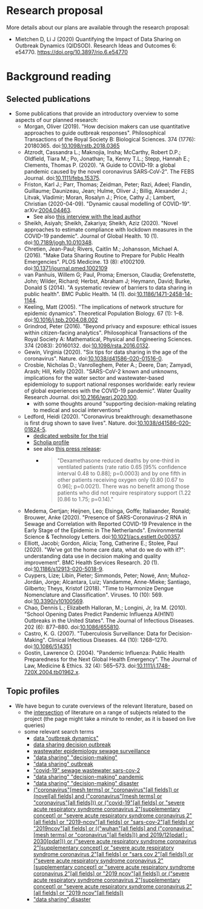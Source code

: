 # Research proposal

More details about our plans are available through the research proposal:
* Mietchen D, Li J (2020) Quantifying the Impact of Data Sharing on Outbreak Dynamics (QIDSOD). Research Ideas and Outcomes 6: e54770. https://doi.org/10.3897/rio.6.e54770

# Background reading

## Selected publications

* Some publications that provide an introductory overview to some aspects of our planned research:
  * Morgan, Oliver (2019). "How decision makers can use quantitative approaches to guide outbreak responses". Philosophical Transactions of the Royal Society B: Biological Sciences. 374 (1776): 20180365. doi:[10.1098/rstb.2018.0365](https://doi.org/10.1098/rstb.2018.0365)
  * Atzrodt, Cassandra L.; Maknojia, Insha; McCarthy, Robert D.P.; Oldfield, Tiara M.; Po, Jonathan; Ta, Kenny T.L.; Stepp, Hannah E.; Clements, Thomas P. (2020). "A Guide to COVID‐19: a global pandemic caused by the novel coronavirus SARS‐CoV‐2". The FEBS Journal. doi:[10.1111/febs.15375](https://doi.org/10.1111/febs.15375).
  * Friston, Karl J.; Parr, Thomas; Zeidman, Peter; Razi, Adeel; Flandin, Guillaume; Daunizeau, Jean; Hulme, Oliver J.; Billig, Alexander J.; Litvak, Vladimir; Moran, Rosalyn J.; Price, Cathy J.; Lambert, Christian (2020-04-09). "Dynamic causal modelling of COVID-19". arXiv:[2004.04463](https://arxiv.org/abs/2004.04463).
    * See also [this interview with the lead author](https://www.theguardian.com/world/2020/may/31/covid-19-expert-karl-friston-germany-may-have-more-immunological-dark-matter)
  * Sheikh, Asiyah; Sheikh, Zakariya; Sheikh, Aziz (2020). "Novel approaches to estimate compliance with lockdown measures in the COVID-19 pandemic". Journal of Global Health. 10 (1). doi:[10.7189/jogh.10.010348](https://doi.org/10.7189/jogh.10.010348).
  * Chretien, Jean-Paul; Rivers, Caitlin M.; Johansson, Michael A. (2016). "Make Data Sharing Routine to Prepare for Public Health Emergencies". PLOS Medicine. 13 (8): e1002109. doi:[10.1371/journal.pmed.1002109](https://doi.org/10.1371/journal.pmed.1002109)
  * van Panhuis, Willem G; Paul, Proma; Emerson, Claudia; Grefenstette, John; Wilder, Richard; Herbst, Abraham J; Heymann, David; Burke, Donald S (2014). "A systematic review of barriers to data sharing in public health". BMC Public Health. 14 (1). doi:[10.1186/1471-2458-14-1144](https://doi.org/10.1186/1471-2458-14-1144).
  * Keeling, Matt (2005). "The implications of network structure for epidemic dynamics". Theoretical Population Biology. 67 (1): 1–8. doi:[10.1016/j.tpb.2004.08.002](https://doi.org/10.1098/10.1016/j.tpb.2004.08.002)
  * Grindrod, Peter (2016). "Beyond privacy and exposure: ethical issues within citizen-facing analytics". Philosophical Transactions of the Royal Society A: Mathematical, Physical and Engineering Sciences. 374 (2083): 20160132. doi:[10.1098/rsta.2016.0132](https://doi.org/10.1098/rsta.2016.0132).
  * Gewin, Virginia (2020). "Six tips for data sharing in the age of the coronavirus". Nature. doi:[10.1038/d41586-020-01516-0](10.1038/d41586-020-01516-0).
  * Crosbie, Nicholas D.; Vanrolleghem, Peter A.; Deere, Dan; Zamyadi, Arash; Hill, Kelly (2020). "SARS-CoV-2 known and unknowns, implications for the water sector and wastewater-based epidemiology to support national responses worldwide: early review of global experiences with the COVID-19 pandemic". Water Quality Research Journal. doi:[10.2166/wqrj.2020.100](https://doi.org/10.2166/wqrj.2020.100).
    - with some thoughts around "supporting decision-making relating to medical and social interventions"
  * Ledford, Heidi (2020). "Coronavirus breakthrough: dexamethasone is first drug shown to save lives". Nature. doi:[10.1038/d41586-020-01824-5](https://doi.org/10.1038/d41586-020-01824-5). 
    - [dedicated website for the trial](https://www.recoverytrial.net/)
    - [Scholia profile](https://scholia.toolforge.org/clinical-trial/Q94361709)
    - see also [this press release](http://www.ox.ac.uk/news/2020-06-16-low-cost-dexamethasone-reduces-death-one-third-hospitalised-patients-severe):
      - > "Dexamethasone reduced deaths by one-third in ventilated patients (rate ratio 0.65 [95% confidence interval 0.48 to 0.88]; p=0.0003) and by one fifth in other patients receiving oxygen only (0.80 [0.67 to 0.96]; p=0.0021). There was no benefit among those patients who did not require respiratory support (1.22 [0.86 to 1.75; p=0.14)."
  * Medema, Gertjan; Heijnen, Leo; Elsinga, Goffe; Italiaander, Ronald; Brouwer, Anke (2020). "Presence of SARS-Coronavirus-2 RNA in Sewage and Correlation with Reported COVID-19 Prevalence in the Early Stage of the Epidemic in The Netherlands". Environmental Science & Technology Letters. doi:[10.1021/acs.estlett.0c00357](https://doi.org/10.1021/acs.estlett.0c00357).
  * Elliott, Jacobi; Gordon, Alicia; Tong, Catherine E.; Stolee, Paul (2020). "We've got the home care data, what do we do with it?": understanding data use in decision making and quality improvement". BMC Health Services Research. 20 (1). doi:[10.1186/s12913-020-5018-9](https://doi.org/10.1186/s12913-020-5018-9).
  * Cuypers, Lize; Libin, Pieter; Simmonds, Peter; Nowé, Ann; Muñoz-Jordán, Jorge; Alcantara, Luiz; Vandamme, Anne-Mieke; Santiago, Gilberto; Theys, Kristof (2018). "Time to Harmonize Dengue Nomenclature and Classification". Viruses. 10 (10): 569. doi:[10.3390/v10100569](https://doi.org/10.3390/v10100569). 
  * Chao, Dennis L.; Elizabeth Halloran, M.; Longini, Jr, Ira M. (2010). "School Opening Dates Predict Pandemic Influenza A(H1N1) Outbreaks in the United States". The Journal of Infectious Diseases. 202 (6): 877–880. doi:[10.1086/655810](https://doi.org/10.1086/655810).
  * Castro, K. G. (2007). "Tuberculosis Surveillance: Data for Decision-Making". Clinical Infectious Diseases. 44 (10): 1268–1270. doi:[10.1086/514351](https://doi.org/10.1098/10.1086/514351)
  * Gostin, Lawrence O. (2004). "Pandemic Influenza: Public Health Preparedness for the Next Global Health Emergency". The Journal of Law, Medicine & Ethics. 32 (4): 565–573. doi:[10.1111/j.1748-720X.2004.tb01962.x](https://doi.org/10.1111/j.1748-720X.2004.tb01962.x).

## Topic profiles

* We have begun to curate overviews of the relevant literature, based on 
  - the [intersection](https://tools.wmflabs.org/scholia/topics/Q5227350,Q95612615,Q1331926,Q4417999,Q84263196,Q202864,Q88434121,Q87745177,Q10538943,Q88835036,Q1149776,Q309901,Q29032648,Q45933174,Q1460420,Q1252988,Q50410669,Q1128437,Q29056927,Q12184,Q182672,Q901464,Q45881698,Q525512,Q192995,Q764527,Q609748,Q2725393,Q59485450,Q17076801) of literature on a range of subjects related to the project (the page might take a minute to render, as it is based on live queries)
  - some relevant search terms
    - [data "outbreak dynamics"](https://openknowledgemaps.org/map/03d669bf2b46a0e5200505dc7931faad)
    - [data sharing decision outbreak](https://openknowledgemaps.org/map/58c1b24d99c533bbfcfec8f0f0a0deca)
    - [wastewater epidemiology sewage surveillance](https://openknowledgemaps.org/map/ba6643f9febf6b1823f29784fb4a3a76)
    - ["data sharing" "decision-making"](https://openknowledgemaps.org/map/d73e70c42f24476acd74d4ad26a49f8f)
    - ["data sharing" outbreak](https://openknowledgemaps.org/map/57a493dff904939d254ee4fcecf65f5f)
    - ["covid-19" sewage wastewater sars-cov-2](https://openknowledgemaps.org/map/c8fa9ac4e89c0748d37b8e86cdef55ed)
    - ["data sharing" "decision-making" pandemic](https://openknowledgemaps.org/map/26944f9083c7e44d861f4438caac4f99)
    - ["data sharing" "decision-making" disaster](https://openknowledgemaps.org/map/7f36793c9e5f87040e0d51b89e6cf57d)
    - [("coronavirus"[mesh terms] or "coronavirus"[all fields]) or (novel[all fields] and ("coronavirus"[mesh terms] or "coronavirus"[all fields])) or ("covid-19"[all fields] or "severe acute respiratory syndrome coronavirus 2"[supplementary concept] or "severe acute respiratory syndrome coronavirus 2"[all fields] or "2019-ncov"[all fields] or "sars-cov-2"[all fields] or "2019ncov"[all fields] or (("wuhan"[all fields] and ("coronavirus"[mesh terms] or "coronavirus"[all fields])) and 2019/12[pdat] : 2030[pdat])) or ("severe acute respiratory syndrome coronavirus 2"[supplementary concept] or "severe acute respiratory syndrome coronavirus 2"[all fields] or "sars cov 2"[all fields]) or ("severe acute respiratory syndrome coronavirus 2"[supplementary concept] or "severe acute respiratory syndrome coronavirus 2"[all fields] or "2019 ncov"[all fields]) or ("severe acute respiratory syndrome coronavirus 2"[supplementary concept] or "severe acute respiratory syndrome coronavirus 2"[all fields] or "2019 ncov"[all fields])](https://openknowledgemaps.org/map/54fc08a6e8f059ae89df4d38b0093720)
    - ["data sharing" disaster](https://openknowledgemaps.org/map/7585a152a40ae3d11e6214f1922cbc48)
